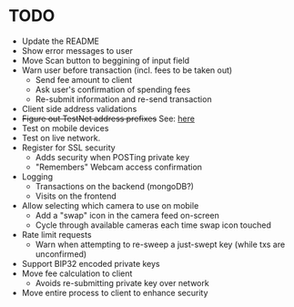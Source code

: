 # TODO

* Update the README
* Show error messages to user
* Move Scan button to beggining of input field
* Warn user before transaction (incl. fees to be taken out)
  * Send fee amount to client
  * Ask user's confirmation of spending fees
  * Re-submit information and re-send transaction
* Client side address validations
* ~~Figure out TestNet address prefixes~~ See: [here](http://www.reddit.com/r/dogecoindev/comments/22dvlz/what_are_dogecoins_live_testnet_address_prefixes/cgm2qfv)
* Test on mobile devices
* Test on live network.
* Register for SSL security
  * Adds security when POSTing private key
  * "Remembers" Webcam access confirmation
* Logging
  * Transactions on the backend (mongoDB?)
  * Visits on the frontend
* Allow selecting which camera to use on mobile
  * Add a "swap" icon in the camera feed on-screen
  * Cycle through available cameras each time swap icon touched
* Rate limit requests
  * Warn when attempting to re-sweep a just-swept key (while txs are unconfirmed)
* Support BIP32 encoded private keys
* Move fee calculation to client
  * Avoids re-submitting private key over network
* Move entire process to client to enhance security
